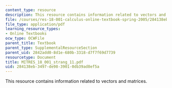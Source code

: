 ```yaml
---
content_type: resource
description: This resource contains information related to vectors and matrices.
file: /courses/res-18-001-calculus-online-textbook-spring-2005/284138eb3497de9839010db39ad8ef5a_MITRES_18_001_strang_11.pdf
file_type: application/pdf
learning_resource_types:
- Online Textbooks
ocw_type: OCWFile
parent_title: Textbook
parent_type: SupplementalResourceSection
parent_uid: 2842add0-8d1e-680b-3318-d7f7f69d7739
resourcetype: Document
title: MITRES_18_001_strang_11.pdf
uid: 284138eb-3497-de98-3901-0db39ad8ef5a
---
```

This resource contains information related to vectors and matrices.

